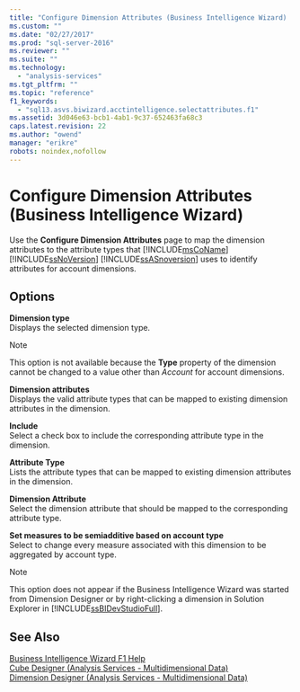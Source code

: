 ```yaml
---
title: "Configure Dimension Attributes (Business Intelligence Wizard) | Microsoft Docs"
ms.custom: ""
ms.date: "02/27/2017"
ms.prod: "sql-server-2016"
ms.reviewer: ""
ms.suite: ""
ms.technology: 
  - "analysis-services"
ms.tgt_pltfrm: ""
ms.topic: "reference"
f1_keywords: 
  - "sql13.asvs.biwizard.acctintelligence.selectattributes.f1"
ms.assetid: 3d046e63-bcb1-4ab1-9c37-652463fa68c3
caps.latest.revision: 22
ms.author: "owend"
manager: "erikre"
robots: noindex,nofollow
---
```

# Configure Dimension Attributes (Business Intelligence Wizard)
  Use the **Configure Dimension Attributes** page to map the dimension attributes to the attribute types that [!INCLUDE[msCoName](../a9notintoc/includes/msconame-md.md)] [!INCLUDE[ssNoVersion](../a9notintoc/includes/ssnoversion-md.md)] [!INCLUDE[ssASnoversion](../a9notintoc/includes/ssasnoversion-md.md)] uses to identify attributes for account dimensions.  
  
## Options  
 **Dimension type**  
 Displays the selected dimension type.  
  
> [!NOTE]  
>  This option is not available because the **Type** property of the dimension cannot be changed to a value other than *Account* for account dimensions.  
  
 **Dimension attributes**  
 Displays the valid attribute types that can be mapped to existing dimension attributes in the dimension.  
  
 **Include**  
 Select a check box to include the corresponding attribute type in the dimension.  
  
 **Attribute Type**  
 Lists the attribute types that can be mapped to existing dimension attributes in the dimension.  
  
 **Dimension Attribute**  
 Select the dimension attribute that should be mapped to the corresponding attribute type.  
  
 **Set measures to be semiadditive based on account type**  
 Select to change every measure associated with this dimension to be aggregated by account type.  
  
> [!NOTE]  
>  This option does not appear if the Business Intelligence Wizard was started from Dimension Designer or by right-clicking a dimension in Solution Explorer in [!INCLUDE[ssBIDevStudioFull](../a9notintoc/includes/ssbidevstudiofull-md.md)].  
  
## See Also  
 [Business Intelligence Wizard F1 Help](../a9retired/business-intelligence-wizard-f1-help.md)   
 [Cube Designer &#40;Analysis Services - Multidimensional Data&#41;](../a9retired/cube-designer-analysis-services-multidimensional-data.md)   
 [Dimension Designer &#40;Analysis Services - Multidimensional Data&#41;](../a9retired/dimension-designer-analysis-services-multidimensional-data.md)  
  
  